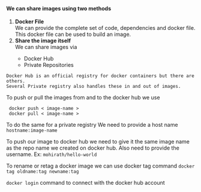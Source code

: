 #### We can share images using two methods

<ol><li><b>Docker File</b></li>
We can provide the complete set of code, dependencies and docker file.
This docker file can be used to build an image.
<li><b>Share the image itself</b></li>
We can share images via <ul> <li>Docker Hub</li>
<li> Private Repositories </li></ul>
</ol>

```
Docker Hub is an official registry for docker containers but there are others.
Several Private registry also handles these in and out of images.
```

To push or pull the images from and to the docker hub we use
```
 docker push < image-name >
 docker pull < image-name >
```

To do the same for a private registry
We need to provide a host name `hostname:image-name`


To push our image to docker hub we need to give it the same image name as the repo name we created on docker hub. Also need to provide the username.
Ex: `mohirath/hello-world`

To rename or retag a docker image we can use docker tag command
`docker tag oldname:tag newname:tag`

`docker login` command to connect with the docker hub account
